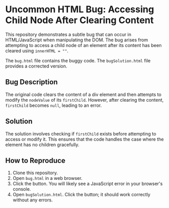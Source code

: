 # Uncommon HTML Bug: Accessing Child Node After Clearing Content

This repository demonstrates a subtle bug that can occur in HTML/JavaScript when manipulating the DOM. The bug arises from attempting to access a child node of an element after its content has been cleared using `innerHTML = ""`.

The `bug.html` file contains the buggy code.  The `bugSolution.html` file provides a corrected version.

## Bug Description

The original code clears the content of a div element and then attempts to modify the `nodeValue` of its `firstChild`. However, after clearing the content, `firstChild` becomes `null`, leading to an error.

## Solution

The solution involves checking if `firstChild` exists before attempting to access or modify it.  This ensures that the code handles the case where the element has no children gracefully.

## How to Reproduce

1. Clone this repository.
2. Open `bug.html` in a web browser.
3. Click the button.  You will likely see a JavaScript error in your browser's console.
4. Open `bugSolution.html`.  Click the button; it should work correctly without any errors.